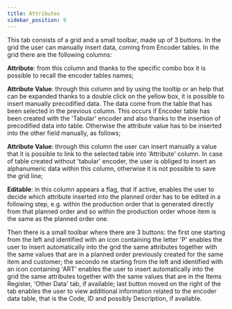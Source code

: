 ```yaml
---
title: Attributes
sidebar_position: 9
---
```


This tab consists of a grid and a small toolbar, made up of 3 buttons. In the grid the user can manually  insert data, coming from Encoder tables. In the grid there are the following columns:

**Attribute**: from this column and thanks to the specific combo box it is possible to recall the encoder tables names;

**Attribute Value**: through this column and by using the tooltip or an help that can be expanded thanks to a double click on the yellow box, it is possible to insert manually precodified data. The data come from the table that has been selected in the previous column. This occurs if Encoder table has been created with the 'Tabular' encoder and also thanks to the insertion of precodified data into table. Otherwise the attribute value has to be inserted into the other field manually, as follows;

**Attribute Value**: through this column the user can insert manually a value that it is possible to link to the selected table into 'Attribute' column. In case of table created without 'tabular' encoder, the user is obliged to insert an alphanumeric data within this column, otherwise it is not possible to save the grid line;

**Editable**: in this column appears a flag, that if active, enables the user to decide which attribute inserted into the planned order has to be edited in a following step, e.g. within the production order that is generated directly from that planned order and so within the production order whose item is the same as the planned order one.

Then there is a small toolbar where there are 3 buttons: the first one starting from the left and identified with an icon containing the letter 'P' enables the user to insert automatically into the grid the same attributes together with the same values that are in a planned order previously created for the same item and customer; the secondo ne starting from the left and identified with an icon containing 'ART' enables the user to insert automatically into the grid the same attributes together with the same values that are in the Items Register, 'Other Data' tab, if available; last button moved on the right of the tab enables the user to view additional information related to the encoder data table, that is the Code, ID and possibly Description, if available. 






